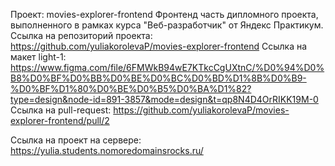Проект: movies-explorer-frontend
Фронтенд часть дипломного проекта, выполненного в рамках курса "Веб-разработчик" от Яндекс Практикум.
Ссылка на репозиторий проекта: https://github.com/yuliakorolevaP/movies-explorer-frontend
Ссылка на макет light-1: https://www.figma.com/file/6FMWkB94wE7KTkcCgUXtnC/%D0%94%D0%B8%D0%BF%D0%BB%D0%BE%D0%BC%D0%BD%D1%8B%D0%B9-%D0%BF%D1%80%D0%BE%D0%B5%D0%BA%D1%82?type=design&node-id=891-3857&mode=design&t=qp8N4D4OrRIKK19M-0
Ссылка на pull-request: https://github.com/yuliakorolevaP/movies-explorer-frontend/pull/2

Ссылка на проект на сервере: https://yulia.students.nomoredomainsrocks.ru/